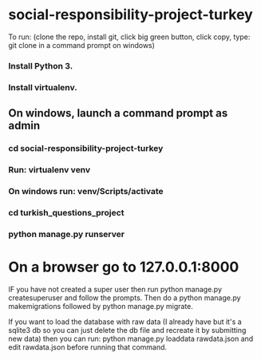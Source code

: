 # social-responsibility-project-turkey

To run: (clone the repo, install git, click big green button, click copy, type: git clone <paste here without angled brackets> in a command prompt on windows)

### Install Python 3.

### Install virtualenv.

## On windows, launch a command prompt as admin

### cd social-responsibility-project-turkey

### Run: virtualenv venv

### On windows run: venv/Scripts/activate

### cd turkish_questions_project

### python manage.py runserver

# On a browser go to 127.0.0.1:8000

IF you have not created a super user then run python manage.py createsuperuser and follow the prompts.  Then do a python manage.py makemigrations followed by python manage.py migrate.

If you want to load the database with raw data (I already have but it's a sqlite3 db so you can just delete the db file and recreate it by submitting new data) then you can run: python manage.py loaddata rawdata.json and edit rawdata.json before running that command.

